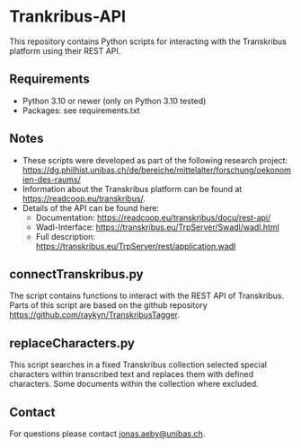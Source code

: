# Trankribus-API
This repository contains Python scripts for interacting with the Transkribus platform using their REST API.

## Requirements
- Python 3.10 or newer (only on Python 3.10 tested)
- Packages: see requirements.txt

## Notes
- These scripts were developed as part of the following research project: https://dg.philhist.unibas.ch/de/bereiche/mittelalter/forschung/oekonomien-des-raums/
- Information about the Transkribus platform can be found at https://readcoop.eu/transkribus/.
- Details of the API can be found here:
    - Documentation: https://readcoop.eu/transkribus/docu/rest-api/
    - Wadl-Interface: https://transkribus.eu/TrpServer/Swadl/wadl.html
    - Full description: https://transkribus.eu/TrpServer/rest/application.wadl

## connectTranskribus.py
The script contains functions to interact with the REST API of Transkribus. Parts of this script are based on the github repository https://github.com/raykyn/TranskribusTagger.

## replaceCharacters.py
This script searches in a fixed Transkribus collection selected special characters within transcribed text and replaces them with defined characters. Some documents within the collection where excluded.  

## Contact
For questions please contact jonas.aeby@unibas.ch.